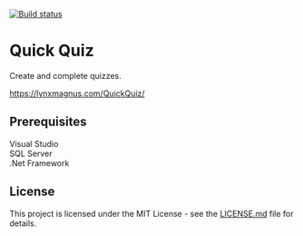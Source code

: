 [![Build status](https://johnwatson484.visualstudio.com/John%20D%20Watson/_apis/build/status/Quick%20Quiz)](https://johnwatson484.visualstudio.com/John%20D%20Watson/_build/latest?definitionId=14)

# Quick Quiz

Create and complete quizzes.

https://lynxmagnus.com/QuickQuiz/

## Prerequisites

Visual Studio  
SQL Server  
.Net Framework  

## License

This project is licensed under the MIT License - see the [LICENSE.md](LICENSE.md) file for details.
